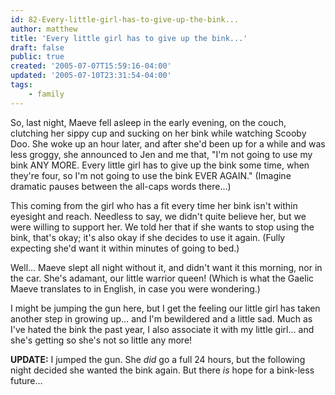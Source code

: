 ```yaml
---
id: 82-Every-little-girl-has-to-give-up-the-bink...
author: matthew
title: 'Every little girl has to give up the bink...'
draft: false
public: true
created: '2005-07-07T15:59:16-04:00'
updated: '2005-07-10T23:31:54-04:00'
tags:
    - family
---
```

So, last night, Maeve fell asleep in the early evening, on the couch, clutching
her sippy cup and sucking on her bink while watching Scooby Doo. She woke up an
hour later, and after she'd been up for a while and was less groggy, she
announced to Jen and me that, "I'm not going to use my bink ANY MORE. Every
little girl has to give up the bink some time, when they're four, so I'm not
going to use the bink EVER AGAIN." (Imagine dramatic pauses between the
all-caps words there…)

This coming from the girl who has a fit every time her bink isn't within
eyesight and reach. Needless to say, we didn't quite believe her, but we were
willing to support her. We told her that if she wants to stop using the bink,
that's okay; it's also okay if she decides to use it again. (Fully expecting
she'd want it within minutes of going to bed.)

Well… Maeve slept all night without it, and didn't want it this morning, nor in
the car. She's adamant, our little warrior queen! (Which is what the Gaelic
Maeve translates to in English, in case you were wondering.)

I might be jumping the gun here, but I get the feeling our little girl has
taken another step in growing up… and I'm bewildered and a little sad. Much as
I've hated the bink the past year, I also associate it with my little girl… and
she's getting so she's not so little any more!

**UPDATE:** I jumped the gun. She *did* go a full 24 hours, but the following
night decided she wanted the bink again. But there *is* hope for a bink-less
future…
